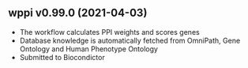 ## wppi v0.99.0 (2021-04-03)

+ The workflow calculates PPI weights and scores genes
+ Database knowledge is automatically fetched from
  OmniPath, Gene Ontology and Human Phenotype Ontology
+ Submitted to Biocondictor
